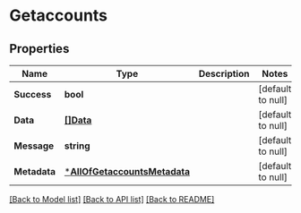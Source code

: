 # Getaccounts

## Properties
Name | Type | Description | Notes
------------ | ------------- | ------------- | -------------
**Success** | **bool** |  | [default to null]
**Data** | [**[]Data**](Data.md) |  | [default to null]
**Message** | **string** |  | [default to null]
**Metadata** | [***AllOfGetaccountsMetadata**](AllOfGetaccountsMetadata.md) |  | [default to null]

[[Back to Model list]](../README.md#documentation-for-models) [[Back to API list]](../README.md#documentation-for-api-endpoints) [[Back to README]](../README.md)

